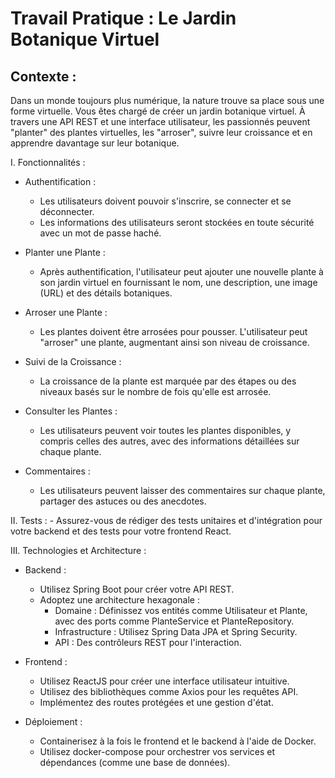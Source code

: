 # Travail Pratique : Le Jardin Botanique Virtuel

## Contexte :
Dans un monde toujours plus numérique, la nature trouve sa place sous une forme virtuelle. Vous êtes chargé de créer un jardin botanique virtuel. À travers une API REST et une interface utilisateur, les passionnés peuvent "planter" des plantes virtuelles, les "arroser", suivre leur croissance et en apprendre davantage sur leur botanique.

I. Fonctionnalités :

- Authentification :
    - Les utilisateurs doivent pouvoir s'inscrire, se connecter et se déconnecter.
    - Les informations des utilisateurs seront stockées en toute sécurité avec un mot de passe haché.

- Planter une Plante :
    - Après authentification, l'utilisateur peut ajouter une nouvelle plante à son jardin virtuel en fournissant le nom, une description, une image (URL) et des détails botaniques.

- Arroser une Plante :
    - Les plantes doivent être arrosées pour pousser. L'utilisateur peut "arroser" une plante, augmentant ainsi son niveau de croissance.

- Suivi de la Croissance :
    - La croissance de la plante est marquée par des étapes ou des niveaux basés sur le nombre de fois qu'elle est arrosée.

- Consulter les Plantes :
    - Les utilisateurs peuvent voir toutes les plantes disponibles, y compris celles des autres, avec des informations détaillées sur chaque plante.

- Commentaires :
    - Les utilisateurs peuvent laisser des commentaires sur chaque plante, partager des astuces ou des anecdotes.

II. Tests :
    - Assurez-vous de rédiger des tests unitaires et d'intégration pour votre backend et des tests pour votre frontend React.

III. Technologies et Architecture :

- Backend :
    - Utilisez Spring Boot pour créer votre API REST.
    - Adoptez une architecture hexagonale :
        - Domaine : Définissez vos entités comme Utilisateur et Plante, avec des ports comme PlanteService et PlanteRepository.
        - Infrastructure : Utilisez Spring Data JPA et Spring Security.
        - API : Des contrôleurs REST pour l'interaction.

- Frontend :
    - Utilisez ReactJS pour créer une interface utilisateur intuitive.
    - Utilisez des bibliothèques comme Axios pour les requêtes API.
    - Implémentez des routes protégées et une gestion d'état.

- Déploiement :
    - Containerisez à la fois le frontend et le backend à l'aide de Docker.
    - Utilisez docker-compose pour orchestrer vos services et dépendances (comme une base de données).